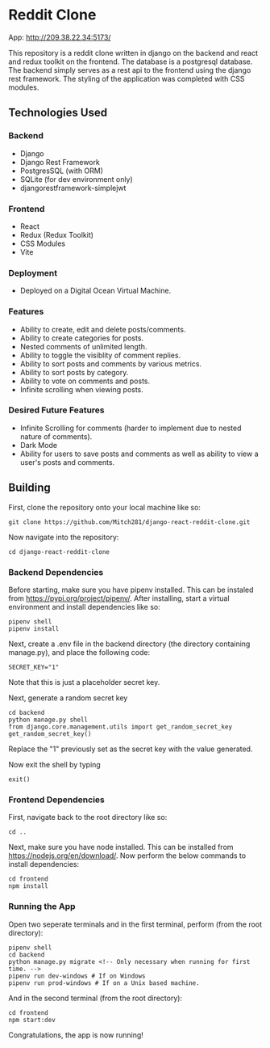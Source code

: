 # Reddit Clone

App: http://209.38.22.34:5173/

This repository is a reddit clone written in
django on the backend and react and redux
toolkit on the frontend. The database is a postgresql
database. The backend simply serves as a rest api to
the frontend using the django rest framework. The
styling of the application was completed with CSS modules.

## Technologies Used

### Backend

-   Django
-   Django Rest Framework
-   PostgresSQL (with ORM)
-   SQLite (for dev environment only)
-   djangorestframework-simplejwt

### Frontend

-   React
-   Redux (Redux Toolkit)
-   CSS Modules
-   Vite

### Deployment

- Deployed on a Digital Ocean Virtual Machine.

### Features

-   Ability to create, edit and delete posts/comments.
-   Ability to create categories for posts.
-   Nested comments of unlimited length.
-   Ability to toggle the visiblity of comment replies.
-   Ability to sort posts and comments by various metrics.
-   Ability to sort posts by category.
-   Ability to vote on comments and posts.
-   Infinite scrolling when viewing posts.

### Desired Future Features

-   Infinite Scrolling for comments (harder to implement due to nested nature of comments).
-   Dark Mode
-   Ability for users to save posts and comments as well as ability to view a user's posts and comments.

## Building

First, clone the repository onto your local machine
like so:

```
git clone https://github.com/Mitch281/django-react-reddit-clone.git
```

Now navigate into the repository:

```
cd django-react-reddit-clone
```

### Backend Dependencies

Before starting, make sure you have pipenv installed.
This can be instaled from https://pypi.org/project/pipenv/.
After installing, start a virtual environment and install dependencies like so:

```
pipenv shell
pipenv install
```

Next, create a .env file in the backend directory (the directory containing manage.py), and place the following code:

```
SECRET_KEY="1"
```

Note that this is just a placeholder secret key.

Next, generate a random secret key

```
cd backend
python manage.py shell
from django.core.management.utils import get_random_secret_key
get_random_secret_key()
```

Replace the "1" previously set as the secret key with the value generated.

Now exit the shell by typing

```
exit()
```

### Frontend Dependencies

First, navigate back to the root directory like so:

```
cd ..
```

Next, make sure you have node installed. This can be installed from
https://nodejs.org/en/download/.
Now perform the below commands to install dependencies:

```
cd frontend
npm install
```

### Running the App

Open two seperate terminals and
in the first terminal, perform (from the root directory):

```
pipenv shell
cd backend
python manage.py migrate <!-- Only necessary when running for first time. -->
pipenv run dev-windows # If on Windows
pipenv run prod-windows # If on a Unix based machine.
```

And in the second terminal (from the root directory):

```
cd frontend
npm start:dev
```

Congratulations, the app is now running!
